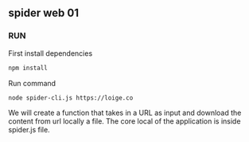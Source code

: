 ## spider web 01

### RUN
First install dependencies
```bash
npm install
```
Run command
```
node spider-cli.js https://loige.co
```

We will create a function that takes in a URL as input and download the content from url locally a file.
The core local of the application is inside spider.js file.